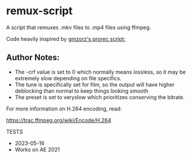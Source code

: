 # remux-script

A script that remuxes .mkv files to .mp4 files using ffmpeg.

Code heavily inspired by [gmzorz's prorec script:](https://github.com/gmzorz/prerecs)

## Author Notes:

-   The -crf value is set to 0 which normally means lossless, so it may be extremely slow depending on file specifics.
-   The tune is specifically set for film, so the output will have higher deblocking than normal to keep things looking smooth
-   The preset is set to veryslow which prioritizes conserving the bitrate.

For more information on H.264 encoding, read:

https://trac.ffmpeg.org/wiki/Encode/H.264

TESTS

-   2023-05-16
-   Works on AE 2021
